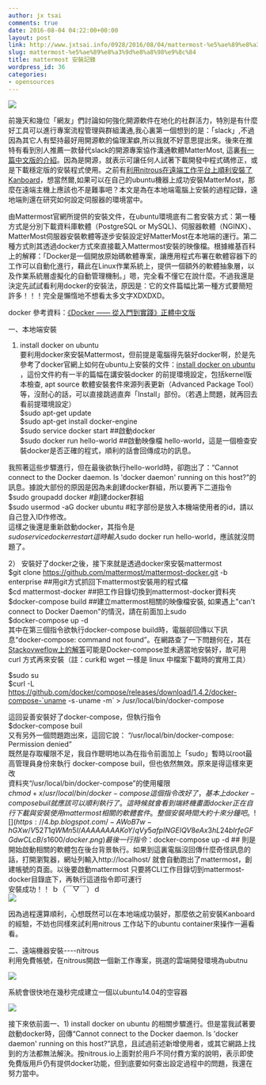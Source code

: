 ```yaml
---
author: jx tsai
comments: true
date: 2016-08-04 04:22:00+00:00
layout: post
link: http://www.jxtsai.info/0928/2016/08/04/mattermost-%e5%ae%89%e8%a3%9d%e8%a8%98%e9%8c%84/
slug: mattermost-%e5%ae%89%e8%a3%9d%e8%a8%98%e9%8c%84
title: mattermost 安裝記錄
wordpress_id: 36
categories:
- opensources
---
```


![](https://2.bp.blogspot.com/--JaXN6PMVVo/V54ThqgQCNI/AAAAAAAAKp0/dA2n1f76FJkeEBwp4AJwF_n9jzU8Y1tOACLcB/s1600/mattermost.png)  
  
前幾天和幾位「網友」們討論如何強化開源軟件在地化的社群活力，特別是有什麼好工具可以進行專案流程管理與群組溝通,我心裏第一個想到的是：「slack」,不過因為其它人有堅持最好用開源軟的倫理潔癖,所以我就不好意思提出來。後來在推特有看到別人推薦一款替代slack的開源專案協作溝通軟體MatterMost, 這裏[有一篇中文版的介紹](http://technews.tw/2016/03/29/mattermost-usa-student-remote-cooperation/)。因為是開源，就表示可讓任何人試著下載開發中程式碼修正，或是下載穩定版的安裝程式使用。之前有[利用nitrous在遠端工作平台上順利安裝了Kanboard](http://self.jxtsai.info/2016/08/kanboard.html)，想當然爾,如果可以在自己的ubuntu機器上成功安裝MatterMost，那麼在遠端主機上應該也不是難事吧？本文是為在本地端電腦上安裝的過程記錄，遠地端則還在研究如何設定伺服器的環境當中。  
  
由Mattermost官網所提供的安裝文件，在ubuntu環境底有二套安裝方式：第一種方式是分別下載資料庫軟體（PostgreSQL or MySQL)、伺服器軟體（NGINX）、MatterMost伺服器安裝軟體等逐步安裝設定好MatterMost在本地端的運行。第二種方式則其透過docker方式來直接載入Mattermost安裝的映像檔。根據維基百科上的解釋：「Docker是一個開放原始碼軟體專案，讓應用程式布署在軟體容器下的工作可以自動化進行，藉此在Linux作業系統上，提供一個額外的軟體抽象層，以及作業系統層虛擬化的自動管理機制。」嗯，完全看不懂它在說什麼。不過我還是決定先試試看利用docker的安裝法，原因是：它的文件篇幅比第一種方式要簡短許多！！！完全是懶惰地不想看太多文字XDXDXD。  
  
docker 參考資料：[《Docker —— 從入門到實踐­》正體中文版](https://philipzheng.gitbooks.io/docker_practice/content/image/create.html)   
  
一、本地端安裝  
1) install docker on ubuntu   
要利用docker來安裝Mattermost，但前提是電腦得先裝好docker啊，於是先參考了docker官網上如何在ubuntu上安裝的文件：[install docker on ubuntu ](https://docs.docker.com/engine/installation/linux/ubuntulinux/)，這份文件約有一半的篇幅在講安裝docker 的前提環境設定，包括kernel版本檢查, apt source 軟體安裝套件來源列表更新（Advanced Package Tool）等，沒耐心的話，可以直接跳過直奔「Install」部份。（若遇上問題，就再回去看前提環境設定）  
$sudo apt-get update  
$sudo apt-get install docker-engine  
$sudo service docker start ##啟動docker  
$sudo docker run hello-world ##啟動映像檔 hello-world，這是一個檢查安裝docker是否正確的程式，順利的話會回傳成功的訊息。  
  
我照著這些步驟進行，但在最後欲執行hello-world時，卻跑出了：“Cannot connect to the Docker daemon. Is 'docker daemon' running on this host?”的訊息。據說大部份的原因是因為未創建docker群組，所以要再下二道指令  
$sudo groupadd docker #創建docker群組  
$sudo usermod -aG docker ubuntu #紅字部份是放入本機端使用者的id，請以自己登入ID作修改。  
這樣之後還是重新啟動docker，其指令是  
$sudo service docker restart  
這時輸入$sudo docker run hello-world，應該就沒問題了。  
  
2） 安裝好了docker之後，接下來就是透過docker來安裝mattermost  
$git clone https://github.com/mattermost/mattermost-docker.git -b enterprise  ##用git方式抓回下mattermost安裝用的程式檔  
$cd mattermost-docker ##把工作目錄切換到mattermost-docker資料夾  
$docker-compose build ##建立mattermost相關的映像檔安裝, 如果遇上"can't connect to Docker Daemon"的情況，請在前面加上sudo  
$docker-compose up -d     
其中在第三個指令欲執行docker-compose build時，電腦卻回傳以下訊息“docker-compose: command not found”。在網路查了一下問題何在，其在[Stackovweflow上的解答](http://stackoverflow.com/questions/32752360/docker-compose-does-not-install-properly-on-ubuntu-14-04-line-1-errornot-foun)可能是Docker-compose並未適當地安裝好，故可用curl 方式再來安裝（註：curk和 wget 一樣是 linux 中檔案下載時的實用工具）  
  
$sudo su   
$curl -L https://github.com/docker/compose/releases/download/1.4.2/docker-compose-`uname -s`-`uname -m` > /usr/local/bin/docker-compose  
  
這回妥善安裝好了docker-compose，但執行指令  
$docker-compose buil  
又有另外一個問題跑出來，這回它說： “/usr/local/bin/docker-compose: Permission denied”  
既然是存取權限不足，我自作聰明地以為在指令前面加上「sudo」暫時以root最高管理員身份來執行 docker-compose buil，但也依然無效。原來是得這樣來更改  
資料夾“/usr/local/bin/docker-compose”的使用權限   
$chmod +x /usr/local/bin/docker-compose   
這個指令改好了，基本上 docker-compose buil就應該可以順利執行了。這時候就會看到端終機畫面docker正在自行下載與安裝使用mattermost 相關的軟體套件。整個安裝時間大約十來分鐘吧。  
![](https://4.bp.blogspot.com/-AWoB7w-hGXw/V52T1qWMn5I/AAAAAAAAKoY/qVy5afpINGEIQV8eAx3hL24bIrfeGFGdwCLcB/s1600/docker.png)  
最後一行指令：$docker-compose up -d  ## 則是開始啟動相關的軟體包在後台背景執行。如果到這裏電腦沒回傳什麼奇怪訊息的話，打開瀏覧器，網址列輸入http://localhost/ 就會自動跑出了mattermost，創建帳號的頁面。以後要啟動mattermost 只要將CLI工作目錄切到mattermost-docker目錄底下，再執行這道指令即可運行  
安裝成功！！ ｂ（￣▽￣）ｄ  
![](https://1.bp.blogspot.com/-Rc8oJaqGI8k/V52TXDVoPBI/AAAAAAAAKoU/XFie_pYoP8giR3ulyrddmrU7SwlkajIGQCLcB/s1600/success.png)   
  
因為過程還算順利，心想既然可以在本地端成功裝好，那麼依之前安裝Kanboard的經驗，不妨也同樣來試利用nitrous 工作站下的ubuntu container來操作一遍看看。  
  
二、遠端機器安裝----nitrous  
利用免費帳號，在nitrous開啟一個新工作專案，挑選的雲端開發環境為ubutnu  


![](https://1.bp.blogspot.com/-VRibSh6GvLc/V53fxGCUcqI/AAAAAAAAKpE/4zsJmILvqekPvr4FnZsKaugGg6o5ggNxACPcB/s1600/Screenshot%2Bfrom%2B2016-07-31%2B07%253A58%253A36.png)

  
系統會很快地在幾秒完成建立一個以ubuntu14.04的空容器  
  


![](https://3.bp.blogspot.com/-ac_mxRaIqDs/V59f88Ro4SI/AAAAAAAAKqQ/lSWSvBSjobI2XO-FkfQlesMun9lJJj-TQCPcB/s1600/container.png)

  
接下來依前面一、1) install docker on ubuntu 的相關步驟進行。但是當我試著要啟動docker時，回傳“Cannot connect to the Docker daemon. Is 'docker daemon' running on this host?”訊息，且試過前述新增使用者，或其它網路上找到的方法都無法解決。按nitrous.io上面對於用戶不同付費方案的說明，表示即使免費版用戶仍有提供docker功能，但到底要如何查出設定過程中的問題，我還在努力當中。  

